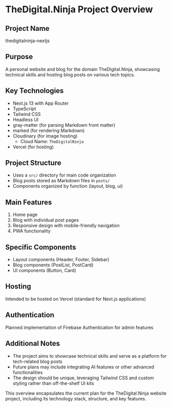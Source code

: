 # TheDigital.Ninja Project Overview

## Project Name
thedigitalninja-nextjs

## Purpose
A personal website and blog for the domain TheDigital.Ninja, showcasing technical skills and hosting blog posts on various tech topics.

## Key Technologies
- Next.js 13 with App Router
- TypeScript
- Tailwind CSS
- Headless UI
- gray-matter (for parsing Markdown front matter)
- marked (for rendering Markdown)
- Cloudinary (for image hosting) 
    - Cloud Name: `TheDigitalNinja`
- Vercel (for hosting)

## Project Structure
- Uses a `src/` directory for main code organization
- Blog posts stored as Markdown files in `posts/`
- Components organized by function (layout, blog, ui)

## Main Features
1. Home page
2. Blog with individual post pages
3. Responsive design with mobile-friendly navigation
4. PWA functionality

## Specific Components
- Layout components (Header, Footer, Sidebar)
- Blog components (PostList, PostCard)
- UI components (Button, Card)

## Hosting
Intended to be hosted on Vercel (standard for Next.js applications)

## Authentication
Planned implementation of Firebase Authentication for admin features

## Additional Notes
- The project aims to showcase technical skills and serve as a platform for tech-related blog posts
- Future plans may include integrating AI features or other advanced functionalities
- The design should be unique, leveraging Tailwind CSS and custom styling rather than off-the-shelf UI kits

This overview encapsulates the current plan for the TheDigital.Ninja website project, including its technology stack, structure, and key features.
